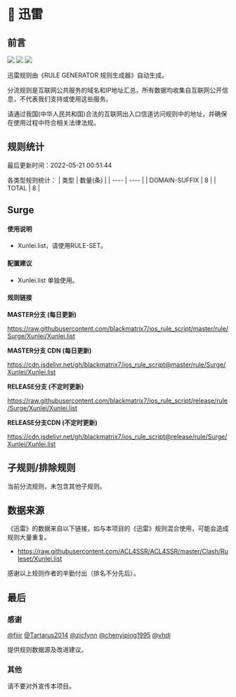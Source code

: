 # 🧸 迅雷

## 前言

![](https://shields.io/badge/-移除重复规则-ff69b4) ![](https://shields.io/badge/-DOMAIN与DOMAIN--SUFFIX合并-green) ![](https://shields.io/badge/-IP--CIDR(6)合并-blueviolet) 

迅雷规则由《RULE GENERATOR 规则生成器》自动生成。

分流规则是互联网公共服务的域名和IP地址汇总，所有数据均收集自互联网公开信息，不代表我们支持或使用这些服务。

请通过我国(中华人民共和国)合法的互联网出入口信道访问规则中的地址，并确保在使用过程中符合相关法律法规。

## 规则统计

最后更新时间：2022-05-21 00:51:44

各类型规则统计：
| 类型 | 数量(条)  | 
| ---- | ----  |
| DOMAIN-SUFFIX | 8  | 
| TOTAL | 8  | 


## Surge 

#### 使用说明
- Xunlei.list，请使用RULE-SET。

#### 配置建议
- Xunlei.list 单独使用。

#### 规则链接
**MASTER分支 (每日更新)**

https://raw.githubusercontent.com/blackmatrix7/ios_rule_script/master/rule/Surge/Xunlei/Xunlei.list

**MASTER分支 CDN (每日更新)**

https://cdn.jsdelivr.net/gh/blackmatrix7/ios_rule_script@master/rule/Surge/Xunlei/Xunlei.list

**RELEASE分支 (不定时更新)**

https://raw.githubusercontent.com/blackmatrix7/ios_rule_script/release/rule/Surge/Xunlei/Xunlei.list

**RELEASE分支CDN (不定时更新)**

https://cdn.jsdelivr.net/gh/blackmatrix7/ios_rule_script@release/rule/Surge/Xunlei/Xunlei.list

## 子规则/排除规则


当前分流规则，未包含其他子规则。

## 数据来源

《迅雷》的数据来自以下链接，如与本项目的《迅雷》规则混合使用，可能会造成规则大量重复。

- https://raw.githubusercontent.com/ACL4SSR/ACL4SSR/master/Clash/Ruleset/Xunlei.list


感谢以上规则作者的辛勤付出（排名不分先后）。

## 最后

### 感谢

[@fiiir](https://github.com/fiiir) [@Tartarus2014](https://github.com/Tartarus2014) [@zjcfynn](https://github.com/zjcfynn) [@chenyiping1995](https://github.com/chenyiping1995) [@vhdj](https://github.com/vhdj)

提供规则数据源及改进建议。

### 其他

请不要对外宣传本项目。
